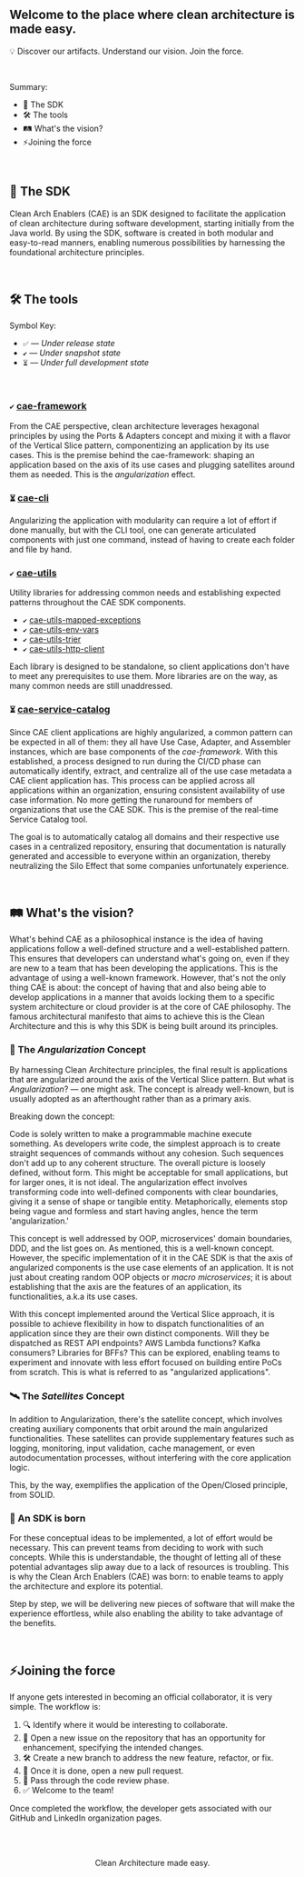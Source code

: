 ## Welcome to the place where clean architecture is made easy. 
💡 Discover our artifacts. Understand our vision. Join the force.

<br>

Summary:

- 🧰 The SDK
- 🛠️ The tools
- 🛤️ What's the vision?
- ⚡Joining the force

<br>

## 🧰 The SDK

Clean Arch Enablers (CAE) is an SDK designed to facilitate the application of clean architecture during software development, starting initially from the Java world. By using the SDK, software is created in both modular and easy-to-read manners, enabling numerous possibilities by harnessing the foundational architecture principles.

<br>

## 🛠️ The tools
Symbol Key:

- ``✅`` — _Under release state_
- ``✔️`` — _Under snapshot state_
- ``⏳`` — _Under full development state_

<br>

### ``✔️`` [cae-framework](https://github.com/clean-arch-enablers-project/cae-framework)

From the CAE perspective, clean architecture leverages hexagonal principles by using the Ports & Adapters concept and mixing it with a flavor of the Vertical Slice pattern, componentizing an application by its use cases. This is the premise behind the cae-framework: shaping an application based on the axis of its use cases and plugging satellites around them as needed. This is the _angularization_ effect.

### ``⏳`` [cae-cli](https://github.com/clean-arch-enablers-project/cae-cli)

Angularizing the application with modularity can require a lot of effort if done manually, but with the CLI tool, one can generate articulated components with just one command, instead of having to create each folder and file by hand.

### ``✔️`` [cae-utils](https://github.com/search?q=topic%3Acae-utils+org%3Aclean-arch-enablers-project&type=Repositories)

Utility libraries for addressing common needs and establishing expected patterns throughout the CAE SDK components.

- ``✔️`` [cae-utils-mapped-exceptions](https://github.com/clean-arch-enablers-project/cae-utils-mapped-exceptions)
- ``✔️`` [cae-utils-env-vars](https://github.com/clean-arch-enablers-project/cae-utils-env-vars)
- ``✔️`` [cae-utils-trier](https://github.com/clean-arch-enablers-project/cae-utils-trier)
- ``✔️`` [cae-utils-http-client](https://github.com/clean-arch-enablers-project/cae-utils-http-client)

Each library is designed to be standalone, so client applications don't have to meet any prerequisites to use them. More libraries are on the way, as many common needs are still unaddressed.

### ``⏳`` [cae-service-catalog](https://github.com/clean-arch-enablers-project/cae-service-catalog) 

Since CAE client applications are highly angularized, a common pattern can be expected in all of them: they all have Use Case, Adapter, and Assembler instances, which are base components of the _cae-framework_. With this established, a process designed to run during the CI/CD phase can automatically identify, extract, and centralize all of the use case metadata a CAE client application has. This process can be applied across all applications within an organization, ensuring consistent availability of use case information. No more getting the runaround for members of organizations that use the CAE SDK. This is the premise of the real-time Service Catalog tool.

The goal is to automatically catalog all domains and their respective use cases in a centralized repository, ensuring that documentation is naturally generated and accessible to everyone within an organization, thereby neutralizing the Silo Effect that some companies unfortunately experience.

<br>

## 🛤️ What's the vision?

What's behind CAE as a philosophical instance is the idea of having applications follow a well-defined structure and a well-established pattern. This ensures that developers can understand what's going on, even if they are new to a team that has been developing the applications. This is the advantage of using a well-known framework. However, that's not the only thing CAE is about: the concept of having that and also being able to develop applications in a manner that avoids locking them to a specific system architecture or cloud provider is at the core of CAE philosophy. The famous architectural manifesto that aims to achieve this is the Clean Architecture and this is why this SDK is being built around its principles.

### 🧩 The _Angularization_ Concept

By harnessing Clean Architecture principles, the final result is applications that are angularized around the axis of the Vertical Slice pattern. But what is _Angularization_? — one might ask. The concept is already well-known, but is usually adopted as an afterthought rather than as a primary axis.

Breaking down the concept:

Code is solely written to make a programmable machine execute something. As developers write code, the simplest approach is to create straight sequences of commands without any cohesion. Such sequences don't add up to any coherent structure. The overall picture is loosely defined, without form. This might be acceptable for small applications, but for larger ones, it is not ideal. The angularization effect involves transforming code into well-defined components with clear boundaries, giving it a sense of shape or tangible entity. Metaphorically, elements stop being vague and formless and start having angles, hence the term 'angularization.'

This concept is well addressed by OOP, microservices' domain boundaries, DDD, and the list goes on. As mentioned, this is a well-known concept. However, the specific implementation of it in the CAE SDK is that the axis of angularized components is the use case elements of an application. It is not just about creating random OOP objects or _macro microservices_; it is about establishing that the axis are the features of an application, its functionalities, a.k.a its use cases.

With this concept implemented around the Vertical Slice approach, it is possible to achieve flexibility in how to dispatch functionalities of an application since they are their own distinct components. Will they be dispatched as REST API endpoints? AWS Lambda functions? Kafka consumers? Libraries for BFFs? This can be explored, enabling teams to experiment and innovate with less effort focused on building entire PoCs from scratch. This is what is referred to as "angularized applications".

### 🛰️ The _Satellites_ Concept

In addition to Angularization, there's the satellite concept, which involves creating auxiliary components that orbit around the main angularized functionalities. These satellites can provide supplementary features such as logging, monitoring, input validation, cache management, or even autodocumentation processes, without interfering with the core application logic.

This, by the way, exemplifies the application of the Open/Closed principle, from SOLID. 

### 🌠 An SDK is born

For these conceptual ideas to be implemented, a lot of effort would be necessary. This can prevent teams from deciding to work with such concepts. While this is understandable, the thought of letting all of these potential advantages slip away due to a lack of resources is troubling. This is why the Clean Arch Enablers (CAE) was born: to enable teams to apply the architecture and explore its potential.

Step by step, we will be delivering new pieces of software that will make the experience effortless, while also enabling the ability to take advantage of the benefits.

<br>

## ⚡Joining the force

If anyone gets interested in becoming an official collaborator, it is very simple. The workflow is:

1. 🔍 Identify where it would be interesting to collaborate.
2. 📝 Open a new issue on the repository that has an opportunity for enhancement, specifying the intended changes.
3. 🛠️ Create a new branch to address the new feature, refactor, or fix.
4. 📩 Once it is done, open a new pull request.
5. 🔀 Pass through the code review phase.
6. ✅ Welcome to the team!

Once completed the workflow, the developer gets associated with our GitHub and LinkedIn organization pages.

<br>
<br>

<p align="center">
  Clean Architecture made easy.
</p>
